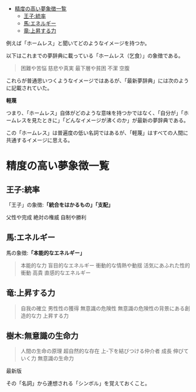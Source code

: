 
- [精度の高い夢象徴一覧](#精度の高い夢象徴一覧)
  - [王子:統率](#王子統率)
  - [馬:エネルギー](#馬エネルギー)
  - [竜:上昇する力](#竜上昇する力)



例えば「ホームレス」と聞いてどのようなイメージを持つか。

以下はこれまでの夢辞典に載っている「ホームレス（乞食）」の象徴である。

> 困難や苦悩	慈悲や真実	最下層や貧困	不潔	空腹

これらが普通思いつくようなイメージではあるが、「最新夢辞典」には次のように記載されていた。

**軽蔑**

つまり、「ホームレス」自体がどのような意味を持つかではなく、「自分が」「ホームレスを見たときに」「どんなイメージが沸くのか」が最新の夢辞典である。

この「ホームレス」は普遍度の低い名詞ではあるが、「軽蔑」はすべての人間に共通するイメージに思える。


# 精度の高い夢象徴一覧

## 王子:統率

「王子」の象徴:**「統合をはかるもの」「支配」**

父性や完成	絶対の権威	自制や勝利


## 馬:エネルギー

馬の象徴:**「本能的なエネルギー」**

> 本能的な力	盲目的なエネルギー	衝動的な情熱や動揺	活気にあふれた性的衝動	高貴	直感的なエネルギー


## 竜:上昇する力

> 自我の確立	男性性の獲得	無意識の危険性	無意識の危険性の背景にある創造的な力	上昇する力

## 樹木:無意識の生命力

> 人間の生命の原理	超自然的な存在	上-下を結びつける仲介者	成長	伸びていく力	無意識の生命力



最新版



その「名詞」から連想される「シンボル」を覚えておくこと。






